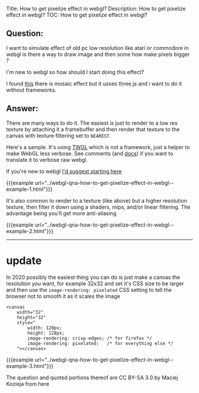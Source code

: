 Title: How to get pixelize effect in webgl?
Description: How to get pixelize effect in webgl?
TOC: How to get pixelize effect in webgl?

## Question:

I want to simulate effect of old pc low resolution like atari or commodore in webgl is there a way to draw image and then some how make pixels bigger ?

I'm new to webgl so how should I start doing this effect?

I found [this](https://threejs.org/examples/#webgl_postprocessing_nodes) there is mosaic effect but it usses three.js and i want to do it without frameworks.

## Answer:

There are many ways to do it. The easiest is just to render to a low res texture by attaching it a framebuffer and then render that texture to the canvas with texture filtering set to `NEAREST`.

Here's a sample. It's using [TWGL](http://twgljs.org) which is not a framework, just a helper to make WebGL less verbose. See comments (and [docs](http://twgljs.org/docs/)) if you want to translate it to verbose raw webgl.

If you're new to webgl [I'd suggest starting here](http://webglfundamentals.org)

{{{example url="../webgl-qna-how-to-get-pixelize-effect-in-webgl--example-1.html"}}}

It's also common to render to a texture (like above) but a higher resolution texture, then filter it down using a shaders, mips, and/or linear filtering. The advantage being you'll get more anti-aliasing 

{{{example url="../webgl-qna-how-to-get-pixelize-effect-in-webgl--example-2.html"}}}

---

# update

In 2020 possibly the easiest thing you can do is just make a canvas the resolution you want, for example 32x32 and set it's CSS size to be larger and then use the `image-rendering: pixelated` CSS setting to tell the browser not to smooth it as it scales the image

```
<canvas 
    width="32"
    height="32"
    style="
        width: 128px;
        height: 128px;
        image-rendering: crisp-edges; /* for firefox */
        image-rendering: pixelated;   /* for everything else */
    "></canvas>
```

{{{example url="../webgl-qna-how-to-get-pixelize-effect-in-webgl--example-3.html"}}}



<div class="so">
  <div>The question and quoted portions thereof are 
    CC BY-SA 3.0 by
    <a data-href="https://stackoverflow.com/users/5080787">Maciej Kozieja</a>
    from
    <a data-href="https://stackoverflow.com/questions/43878959">here</a>
  </div>
</div>
